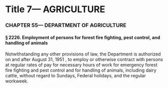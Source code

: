
# Title 7— AGRICULTURE
### CHAPTER 55— DEPARTMENT OF AGRICULTURE
#### § 2226. Employment of persons for forest fire fighting, pest control, and handling of animals

Notwithstanding any other provisions of law, the Department is authorized on and after August 31, 1951 , to employ or otherwise contract with persons at regular rates of pay for necessary hours of work for emergency forest fire fighting and pest control and for handling of animals, including dairy cattle, without regard to Sundays, Federal holidays, and the regular workweek.
